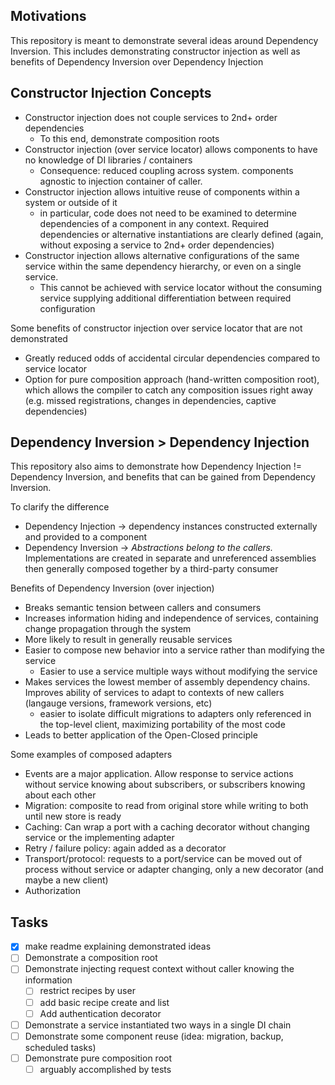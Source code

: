 ## Motivations

This repository is meant to demonstrate several ideas around Dependency Inversion.
This includes demonstrating constructor injection as well as benefits of Dependency Inversion over Dependency Injection


## Constructor Injection Concepts

- Constructor injection does not couple services to 2nd+ order dependencies
  - To this end, demonstrate composition roots
- Constructor injection (over service locator) allows components to have no knowledge of DI libraries / containers
  - Consequence: reduced coupling across system. components agnostic to injection container of caller.
- Constructor injection allows intuitive reuse of components within a system or outside of it
  - in particular, code does not need to be examined to determine dependencies of a component in any context. Required dependencies or alternative instantiations are clearly defined (again, without exposing a service to 2nd+ order dependencies)
- Constructor injection allows alternative configurations of the same service within the same dependency hierarchy, or even on a single service. 
  - This cannot be achieved with service locator without the consuming service supplying additional differentiation between required configuration

Some benefits of constructor injection over service locator that are not demonstrated
- Greatly reduced odds of accidental circular dependencies compared to service locator
- Option for pure composition approach (hand-written composition root), which allows the compiler to catch any composition issues right away (e.g. missed registrations, changes in dependencies, captive dependencies)


## Dependency Inversion > Dependency Injection
This repository also aims to demonstrate how Dependency Injection != Dependency Inversion, and benefits that can be gained from Dependency Inversion.

To clarify the difference
- Dependency Injection -> dependency instances constructed externally and provided to a component
- Dependency Inversion -> *Abstractions belong to the callers.* Implementations are created in separate and unreferenced assemblies then generally composed together by a third-party consumer

Benefits of Dependency Inversion (over injection)
- Breaks semantic tension between callers and consumers
- Increases information hiding and independence of services, containing change propagation through the system
- More likely to result in generally reusable services
- Easier to compose new behavior into a service rather than modifying the service
  - Easier to use a service multiple ways without modifying the service
- Makes services the lowest member of assembly dependency chains. Improves ability of services to adapt to contexts of new callers (langauge versions, framework versions, etc)
  - easier to isolate difficult migrations to adapters only referenced in the top-level client, maximizing portability of the most code
- Leads to better application of the Open-Closed principle

Some examples of composed adapters
- Events are a major application. Allow response to service actions without service knowing about subscribers, or subscribers knowing about each other 
- Migration: composite to read from original store while writing to both until new store is ready
- Caching: Can wrap a port with a caching decorator without changing service or the implementing adapter
- Retry / failure policy: again added as a decorator
- Transport/protocol: requests to a port/service can be moved out of process without service or adapter changing, only a new decorator (and maybe a new client) 
- Authorization

## Tasks
- [x] make readme explaining demonstrated ideas
- [ ] Demonstrate a composition root
- [ ] Demonstrate injecting request context without caller knowing the information
  - [ ] restrict recipes by user
  - [ ] add basic recipe create and list
  - [ ] Add authentication decorator
- [ ] Demonstrate a service instantiated two ways in a single DI chain
- [ ] Demonstrate some component reuse (idea: migration, backup, scheduled tasks)
- [ ] Demonstrate pure composition root
  - [ ] arguably accomplished by tests
